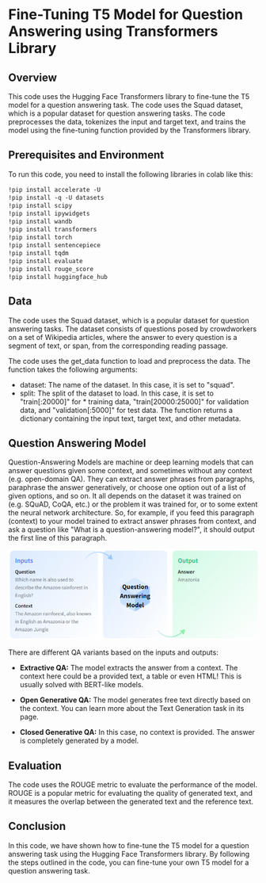 # Fine-Tuning T5 Model for Question Answering using Transformers Library

## Overview

This code uses the Hugging Face Transformers library to fine-tune the T5 model for a question answering task. The code uses the Squad dataset, which is a popular dataset for question answering tasks. The code preprocesses the data, tokenizes the input and target text, and trains the model using the fine-tuning function provided by the Transformers library.

## Prerequisites and Environment

To run this code, you need to install the following libraries in colab like this:

```
!pip install accelerate -U
!pip install -q -U datasets
!pip install scipy
!pip install ipywidgets
!pip install wandb
!pip install transformers
!pip install torch
!pip install sentencepiece
!pip install tqdm
!pip install evaluate
!pip install rouge_score
!pip install huggingface_hub

```
## Data

The code uses the Squad dataset, which is a popular dataset for question answering tasks. The dataset consists of questions posed by crowdworkers on a set of Wikipedia articles, where the answer to every question is a segment of text, or span, from the corresponding reading passage.

The code uses the get_data function to load and preprocess the data. The function takes the following arguments:

* dataset: The name of the dataset. In this case, it is set to "squad".
* split: The split of the dataset to load. In this case, it is set to "train[:20000]" for * training data, "train[20000:25000]" for validation data, and "validation[:5000]" for test data.
The function returns a dictionary containing the input text, target text, and other metadata.

## Question Answering Model

Question-Answering Models are machine or deep learning models that can answer questions given some context, and sometimes without any context (e.g. open-domain QA). They can extract answer phrases from paragraphs, paraphrase the answer generatively, or choose one option out of a list of given options, and so on. It all depends on the dataset it was trained on (e.g. SQuAD, CoQA, etc.) or the problem it was trained for, or to some extent the neural network architecture. So, for example, if you feed this paragraph (context) to your model trained to extract answer phrases from context, and ask a question like "What is a question-answering model?", it should output the first line of this paragraph.

![Question Answering](QA.png)

There are different QA variants based on the inputs and outputs:

* **Extractive QA:** The model extracts the answer from a context. The context here could be a provided text, a table or even HTML! This is usually solved with BERT-like models.

* **Open Generative QA:** The model generates free text directly based on the context. You can learn more about the Text Generation task in its page.

* **Closed Generative QA:** In this case, no context is provided. The answer is completely generated by a model.


## Evaluation

The code uses the ROUGE metric to evaluate the performance of the model. ROUGE is a popular metric for evaluating the quality of generated text, and it measures the overlap between the generated text and the reference text.

## Conclusion

In this code, we have shown how to fine-tune the T5 model for a question answering task using the Hugging Face Transformers library. By following the steps outlined in the code, you can fine-tune your own T5 model for a question answering task.






